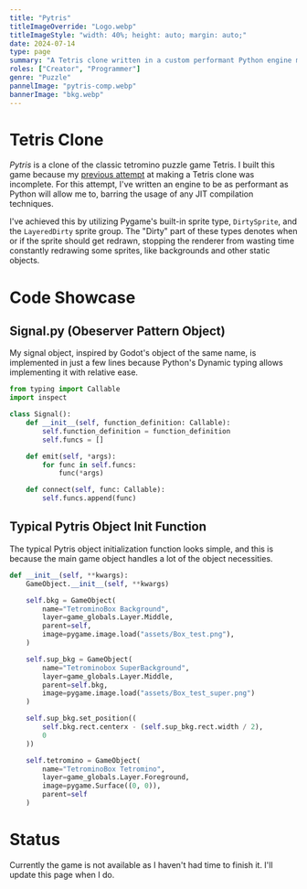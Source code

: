 ```yaml
---
title: "Pytris"
titleImageOverride: "Logo.webp"
titleImageStyle: "width: 40%; height: auto; margin: auto;"
date: 2024-07-14
type: page
summary: "A Tetris clone written in a custom performant Python engine made with Pygame"
roles: ["Creator", "Programmer"]
genre: "Puzzle"
pannelImage: "pytris-comp.webp"
bannerImage: "bkg.webp"
---
```


# Tetris Clone
_Pytris_ is a clone of the classic tetromino puzzle game Tetris. I built this game because my [previous attempt](/games/not-tetris/) at making a Tetris clone was incomplete. For this attempt, I've written an engine to be as performant as Python will allow me to, barring the usage of any JIT compilation techniques.

I've achieved this by utilizing Pygame's built-in sprite type, `DirtySprite`, and the `LayeredDirty` sprite group. The "Dirty" part of these types denotes when or if the sprite should get redrawn, stopping the renderer from wasting time constantly redrawing some sprites, like backgrounds and other static objects.

# Code Showcase

## Signal.py (Obeserver Pattern Object)
My signal object, inspired by Godot's object of the same name, is implemented in just a few lines because Python's Dynamic typing allows implementing it with relative ease.
```python
from typing import Callable
import inspect

class Signal():
    def __init__(self, function_definition: Callable):
        self.function_definition = function_definition
        self.funcs = []

    def emit(self, *args):
        for func in self.funcs:
            func(*args)

    def connect(self, func: Callable):
        self.funcs.append(func)
```

## Typical Pytris Object Init Function
The typical Pytris object initialization function looks simple, and this is because the main game object handles a lot of the object necessities.
```python
def __init__(self, **kwargs):
    GameObject.__init__(self, **kwargs)

    self.bkg = GameObject(
        name="TetrominoBox Background",
        layer=game_globals.Layer.Middle,
        parent=self,
        image=pygame.image.load("assets/Box_test.png"),
    )

    self.sup_bkg = GameObject(
        name="Tetrominobox SuperBackground",
        layer=game_globals.Layer.Middle,
        parent=self.bkg,
        image=pygame.image.load("assets/Box_test_super.png")
    )

    self.sup_bkg.set_position((
        self.bkg.rect.centerx - (self.sup_bkg.rect.width / 2),
        0
    ))

    self.tetromino = GameObject(
        name="TetrominoBox Tetromino",
        layer=game_globals.Layer.Foreground,
        image=pygame.Surface((0, 0)),
        parent=self
    )
```

# Status
Currently the game is not available as I haven't had time to finish it. I'll update this page when I do.
